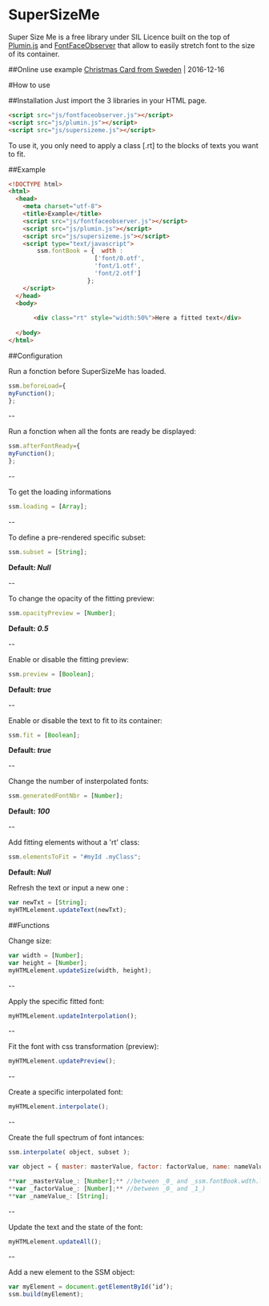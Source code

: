 # SuperSizeMe

Super Size Me is a free library under SIL Licence built on the top of [Plumin.js](https://github.com/byte-foundry/plumin.js) and [FontFaceObserver](https://github.com/bramstein/fontfaceobserver) that allow to easily stretch font to the size of its container.

##Online use example
[Christmas Card from Sweden](http://christmascardfromsweden.se) | 2016-12-16

#How to use

##Installation
Just import the 3 libraries in your HTML page.
```html
<script src="js/fontfaceobserver.js"></script>
<script src="js/plumin.js"></script>
<script src="js/supersizeme.js"></script>
```

To use it, you only need to apply a class [.rt] to the blocks of texts you want to fit.

##Example
``` html
<!DOCTYPE html>
<html>
  <head>
    <meta charset="utf-8">
    <title>Example</title>
    <script src="js/fontfaceobserver.js"></script>
    <script src="js/plumin.js"></script>
    <script src="js/supersizeme.js"></script>
    <script type="text/javascript">
        ssm.fontBook = {  wdth :
                        ['font/0.otf',
                        'font/1.otf',
                        'font/2.otf']
                      };
    </script>
  </head>
  <body>
 
       <div class="rt" style="width:50%">Here a fitted text</div>
        
  </body>
</html>
```

##Configuration

Run a fonction before SuperSizeMe has loaded.
```javascript
ssm.beforeLoad={
myFunction();
};
```

--

Run a fonction when all the fonts are ready be displayed:
```javascript
ssm.afterFontReady={
myFunction();
};
```

--

To get the loading informations
```javascript
ssm.loading = [Array];
```

--

To define a pre-rendered specific subset:
```javascript
ssm.subset = [String];
```
**Default: _Null_**

--

To change the opacity of the fitting preview:
```javascript
ssm.opacityPreview = [Number];
```
**Default: _0.5_**

--

Enable or disable the fitting preview:
```javascript
ssm.preview = [Boolean];
```
**Default: _true_**

--

Enable or disable the text to fit to its container:
```javascript
ssm.fit = [Boolean];
```
**Default: _true_**

--

Change the number of insterpolated fonts:
```javascript
ssm.generatedFontNbr = [Number];
```
**Default: _100_**

--

Add fitting elements without a 'rt' class:
```javascript
ssm.elementsToFit = "#myId .myClass";
```
**Default: _Null_**

Refresh the text or input a new one :
``` javascript
var newTxt = [String];
myHTMLelement.updateText(newTxt);
```

##Functions

Change size:
``` javascript
var width = [Number];
var height = [Number];
myHTMLelement.updateSize(width, height);
```

--

Apply the specific fitted font:
``` javascript
myHTMLelement.updateInterpolation();
```

--

Fit the font with css transformation (preview):
``` javascript
myHTMLelement.updatePreview();
```

--

Create a specific interpolated font:
``` javascript
myHTMLelement.interpolate();
```

--

Create the full spectrum of font intances:
``` javascript
ssm.interpolate( object, subset );

var object = { master: masterValue, factor: factorValue, name: nameValue };

**var _masterValue_: [Number];** //between _0_ and _ssm.fontBook.wdth.length_
**var _factorValue_: [Number];** //between _0_ and _1_)
**var _nameValue_: [String];
```

--

Update the text and the state of the font:
``` javascript
myHTMLelement.updateAll();
```

--

Add a new element to the SSM object:
``` javascript
var myElement = document.getElementById(‘id’);
ssm.build(myElement);
```
